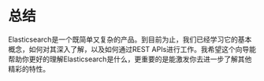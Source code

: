 # 总结

Elasticsearch是一个既简单又复杂的产品。到目前为止，我们已经学习它的基本概念，如何对其深入了解，以及如何通过REST APIs进行工作。我希望这个向导能帮助你更好的理解Elasticsearch是什么，更重要的是能激发你去进一步了解其他精彩的特性。


